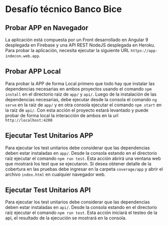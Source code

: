 # Desafío técnico Banco Bice

## Probar APP en Navegador
La aplicación está compuesta por un Front desarrollado en Angular 9 desplegada en Firebase y una API REST NodeJS desplegada en Heroku. Para probar la aplicación, necesita ejecutar la siguiente URL `https://app-indecon.web.app`.

## Probar APP Local
Para probar la APP de forma Local primero que todo hay que instalar las dependencias necesarias en ambos proyectos usando el comando `npm install` en el directorio raiz de `app/` y `api/`. Luego de la instalación de las dependencias necesarias, debe ejecutar desde la consola el comando `ng serve` en la raíz de `app/` y en otra consola ejecutar el comando `npm start` en la raíz de `api/`. Con esta acción el proyecto estará levantado y puede probar de forma local la interacción de ambos en la url `http://localhost:4200`

## Ejecutar Test Unitarios APP
Para ejecutar los test unitarios debe considerar que las dependencias deben estar instaladas en `app/`. Desde la consola estando en el directorio raíz ejecutar el comando `npm run test`. Esta acción abrirá una ventana web que mostrará los test que se ejecutaron. Si desea obtener detalle de la cobertura en las pruebas debe ingresar en la carpeta `coverage/app` y abrir el archivo `index.html` en cualquier navegador web. 

## Ejecutar Test Unitarios API
Para ejecutar los test unitarios debe considerar que las dependencias deben estar instaladas en `api/`. Desde la consola estando en el directorio raíz ejecutar el comando `npm run test`. Esta acción iniciará el testeo de la api, el resultado de la ejecución se mostrará en la consola.